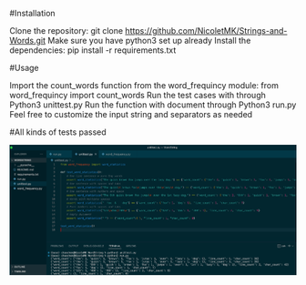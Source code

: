 #Installation

Clone the repository: git clone https://github.com/NicoletMK/Strings-and-Words.git
Make sure you have python3 set up already
Install the dependencies: pip install -r requirements.txt

#Usage

Import the count_words function from the word_frequincy module: from word_frequincy import count_words
Run the test cases with through Python3 unittest.py
Run the function with document through Python3 run.py
Feel free to customize the input string and separators as needed

#All kinds of tests passed

![Test Result](https://github.com/NicoletMK/Strings-and-Words/blob/f4b8fede1ca2b9cbb99a7b2850fea915f9337829/Test%20Result.png)
